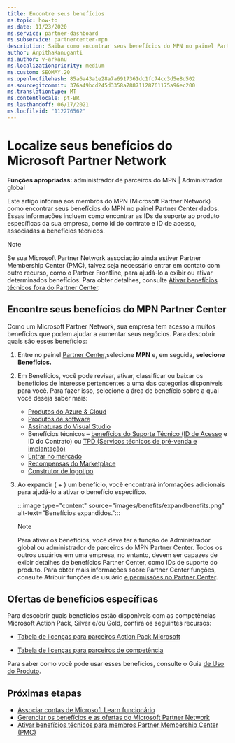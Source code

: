 ```yaml
---
title: Encontre seus benefícios
ms.topic: how-to
ms.date: 11/23/2020
ms.service: partner-dashboard
ms.subservice: partnercenter-mpn
description: Saiba como encontrar seus benefícios do MPN no painel Partner Center dados. Inclui informações sobre como encontrar a ID de acesso e a ID do contrato para obter benefícios técnicos.
author: ArpithaKanuganti
ms.author: v-arkanu
ms.localizationpriority: medium
ms.custom: SEOMAY.20
ms.openlocfilehash: 85a6a43a1e28a7a6917361dc1fc74cc3d5e8d502
ms.sourcegitcommit: 376a49bcd245d3358a78871128761175a96ec200
ms.translationtype: MT
ms.contentlocale: pt-BR
ms.lasthandoff: 06/17/2021
ms.locfileid: "112276562"
---
```

# <a name="locate-your-microsoft-partner-network-benefits"></a>Localize seus benefícios do Microsoft Partner Network 

**Funções apropriadas:** administrador de parceiros do MPN | Administrador global

Este artigo informa aos membros do MPN (Microsoft Partner Network) como encontrar seus benefícios do MPN no painel Partner Center dados. Essas informações incluem como encontrar as IDs de suporte ao produto específicas da sua empresa, como id do contrato e ID de acesso, associadas a benefícios técnicos.

>[!NOTE]
> Se sua Microsoft Partner Network associação ainda estiver Partner Membership Center (PMC), talvez seja necessário entrar em contato com outro recurso, como o Partner Frontline, para ajudá-lo a exibir ou ativar determinados benefícios. Para obter detalhes, consulte [Ativar benefícios técnicos fora do Partner Center](partner-membership-center-tech-benefits-activate.md).

## <a name="find-your-mpn-benefits-in-partner-center"></a>Encontre seus benefícios do MPN Partner Center

Como um Microsoft Partner Network, sua empresa tem acesso a muitos benefícios que podem ajudar a aumentar seus negócios. Para descobrir quais são esses benefícios:

1. Entre no painel [Partner Center,](https://partner.microsoft.com/dashboard/home)selecione **MPN** e, em seguida, **selecione Benefícios.**

2. Em Benefícios, você pode revisar, ativar, classificar ou baixar os benefícios de interesse pertencentes a uma das categorias disponíveis para você. Para fazer isso, selecione a área de benefício sobre a qual você deseja saber mais:

   - [Produtos do Azure & Cloud](mpn-benefits-azure-cloud.md)
   - [Produtos de software](mpn-benefits-software.md)
   - [Assinaturas do Visual Studio](mpn-benefits-visual-studio.md)
   - Benefícios técnicos – [benefícios do Suporte Técnico (ID de Acesso](mpn-benefits-technical-support.md) e ID do Contrato) ou [TPD (Serviços técnicos de pré-venda e implantação)](technical-benefits.md)
   - [Entrar no mercado](mpn-learn-about-go-to-market-benefits.md)
   - [Recompensas do Marketplace](marketplace-rewards.md)
   - [Construtor de logotipo](mpn-logo-builder.md)

3. Ao expandir ( + ) um benefício, você encontrará informações adicionais para ajudá-lo a ativar o benefício específico.

   :::image type="content" source="images/benefits/expandbenefits.png" alt-text="Benefícios expandidos.":::

   > [!NOTE]
   > Para ativar os benefícios, você deve ter a função de Administrador global ou administrador de parceiros do MPN Partner Center. Todos os outros usuários em uma empresa, no entanto, devem ser capazes de exibir detalhes de benefícios Partner Center, como IDs de suporte do produto. Para obter mais informações sobre Partner Center funções, consulte Atribuir funções de usuário [e permissões no Partner Center](permissions-overview.md).

## <a name="specific-benefit-offers"></a>Ofertas de benefícios específicas

Para descobrir quais benefícios estão disponíveis com as competências Microsoft Action Pack, Silver e/ou Gold, confira os seguintes recursos:

- [Tabela de licenças para parceiros Action Pack Microsoft](https://assetsprod.microsoft.com/en-us/microsoft-action-pack-license-table.pdf)

- [Tabela de licenças para parceiros de competência](https://assetsprod.microsoft.com/mpn-maps-software-iur-competency-license-table.docx)

Para saber como você pode usar esses benefícios, consulte o Guia [de Uso do Produto](https://assets.microsoft.com/MPN-MAPS-Product-Usage-Guide.pdf).

## <a name="next-steps"></a>Próximas etapas

- [Associar contas de Microsoft Learn funcionário](ms-learn-associate.md)
- [Gerenciar os benefícios e as ofertas do Microsoft Partner Network](manage-your-partner-network-benefits.md)
- [Ativar benefícios técnicos para membros Partner Membership Center (PMC)](partner-membership-center-tech-benefits-activate.md)

